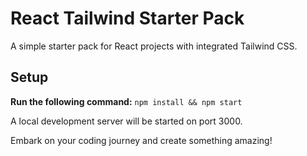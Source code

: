 # React Tailwind Starter Pack

A simple starter pack for React projects with integrated Tailwind CSS.

## Setup
**Run the following command:**
`npm install && npm start`

A local development server will be started on port 3000.

Embark on your coding journey and create something amazing!